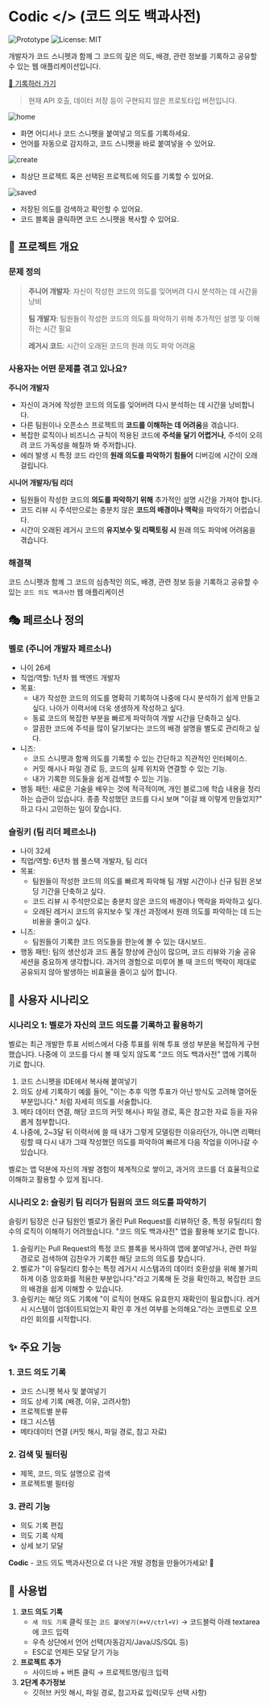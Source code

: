 # Codic </> (코드 의도 백과사전)

![Prototype](https://img.shields.io/badge/status-prototype-yellow)
![License: MIT](https://img.shields.io/badge/license-MIT-green.svg)

개발자가 코드 스니펫과 함께 그 코드의 깊은 의도, 배경, 관련 정보를 기록하고 공유할 수 있는 웹 애플리케이션입니다.

[🔗 기록하러 가기](https://yehyeokbang.github.io/Codic/)

> 현재 API 호출, 데이터 저장 등이 구현되지 않은 프로토타입 버전입니다.

![home](images/home.png)

- 화면 어디서나 코드 스니펫을 붙여넣고 의도를 기록하세요.
- 언어를 자동으로 감지하고, 코드 스니펫을 바로 붙여넣을 수 있어요.

![create](images/create.png)

- 최상단 프로젝트 혹은 선택된 프로젝트에 의도를 기록할 수 있어요.

![saved](images/saved.png)

- 저장된 의도를 검색하고 확인할 수 있어요.
- 코드 블록을 클릭하면 코드 스니펫을 복사할 수 있어요.

## 🎯 프로젝트 개요

### 문제 정의

> **주니어 개발자**: 자신이 작성한 코드의 의도를 잊어버려 다시 분석하는 데 시간을 낭비
>
> **팀 개발자**: 팀원들이 작성한 코드의 의도를 파악하기 위해 추가적인 설명 및 이해하는 시간 필요
>
> **레거시 코드**: 시간이 오래된 코드의 원래 의도 파악 어려움

### 사용자는 어떤 문제를 겪고 있나요?

**주니어 개발자**

- 자신이 과거에 작성한 코드의 의도를 잊어버려 다시 분석하는 데 시간을 낭비합니다.
- 다른 팀원이나 오픈소스 프로젝트의 **코드를 이해하는 데 어려움**을 겪습니다.
- 복잡한 로직이나 비즈니스 규칙이 적용된 코드에 **주석을 달기 어렵거나**, 주석이 오히려 코드 가독성을 해칠까 봐 주저합니다.
- 에러 발생 시 특정 코드 라인의 **원래 의도를 파악하기 힘들어** 디버깅에 시간이 오래 걸립니다.

**시니어 개발자/팀 리더**

- 팀원들이 작성한 코드의 **의도를 파악하기 위해** 추가적인 설명 시간을 가져야 합니다.
- 코드 리뷰 시 주석만으로는 충분치 않은 **코드의 배경이나 맥락**을 파악하기 어렵습니다.
- 시간이 오래된 레거시 코드의 **유지보수 및 리팩토링 시** 원래 의도 파악에 어려움을 겪습니다.

### 해결책

코드 스니펫과 함께 그 코드의 심층적인 의도, 배경, 관련 정보 등을 기록하고 공유할 수 있는 `코드 의도 백과사전` 웹 애플리케이션

## 🎭 페르소나 정의

### 벨로 (주니어 개발자 페르소나)

- 나이 26세
- 직업/역할: 1년차 웹 백엔드 개발자
- 목표:
  - 내가 작성한 코드의 의도를 명확히 기록하여 나중에 다시 분석하기 쉽게 만들고 싶다. 나아가 이력서에 더욱 생생하게 작성하고 싶다.
  - 동료 코드의 복잡한 부분을 빠르게 파악하여 개발 시간을 단축하고 싶다.
  - 깔끔한 코드에 주석을 많이 달기보다는 코드의 배경 설명을 별도로 관리하고 싶다.
- 니즈:
  - 코드 스니펫과 함께 의도를 기록할 수 있는 간단하고 직관적인 인터페이스.
  - 커밋 해시나 파일 경로 등, 코드의 실제 위치와 연결할 수 있는 기능.
  - 내가 기록한 의도들을 쉽게 검색할 수 있는 기능.
- 행동 패턴: 새로운 기술을 배우는 것에 적극적이며, 개인 블로그에 학습 내용을 정리하는 습관이 있습니다. 종종 작성했던 코드를 다시 보며 "이걸 왜 이렇게 만들었지?" 하고 다시 고민하는 일이 잦습니다.

### 슬링키 (팀 리더 페르소나)

- 나이 32세
- 직업/역할: 6년차 웹 풀스택 개발자, 팀 리더
- 목표:
  - 팀원들이 작성한 코드의 의도를 빠르게 파악해 팀 개발 시간이나 신규 팀원 온보딩 기간을 단축하고 싶다.
  - 코드 리뷰 시 주석만으로는 충분치 않은 코드의 배경이나 맥락을 파악하고 싶다.
  - 오래된 레거시 코드의 유지보수 및 개선 과정에서 원래 의도를 파악하는 데 드는 비용을 줄이고 싶다.
- 니즈:
  - 팀원들이 기록한 코드 의도들을 한눈에 볼 수 있는 대시보드.
- 행동 패턴: 팀의 생산성과 코드 품질 향상에 관심이 많으며, 코드 리뷰와 기술 공유 세션을 중요하게 생각합니다. 과거의 경험으로 미루어 볼 때 코드의 맥락이 제대로 공유되지 않아 발생하는 비효율을 줄이고 싶어 합니다.

## 🎥 사용자 시나리오

### 시나리오 1: 벨로가 자신의 코드 의도를 기록하고 활용하기

벨로는 최근 개발한 투표 서비스에서 다중 투표를 위해 투표 생성 부분을 복잡하게 구현했습니다. 나중에 이 코드를 다시 볼 때 잊지 않도록 “코드 의도 백과사전” 앱에 기록하기로 합니다.

1. 코드 스니펫을 IDE에서 복사해 붙여넣기
2. 의도 상세 기록하기 예를 들어, "이는 추후 익명 투표가 아닌 방식도 고려해 열어둔 부분입니다." 처럼 자세히 의도를 서술합니다.
3. 메타 데이터 연결, 해당 코드의 커밋 해시나 파일 경로, 혹은 참고한 자료 등을 자유롭게 첨부합니다.
4. 나중에, 2~3달 뒤 이력서에 쓸 때 내가 그렇게 모델링한 이유라던가, 아니면 리팩터링할 때 다시 내가 그때 작성했던 의도를 파악하여 빠르게 다음 작업을 이어나갈 수 있습니다.

벨로는 앱 덕분에 자신의 개발 경험이 체계적으로 쌓이고, 과거의 코드를 더 효율적으로 이해하고 활용할 수 있게 됩니다.

### 시나리오 2: 슬링키 팀 리더가 팀원의 코드 의도를 파악하기

슬링키 팀장은 신규 팀원인 벨로가 올린 Pull Request를 리뷰하던 중, 특정 유틸리티 함수의 로직이 이해하기 어려웠습니다. "코드 의도 백과사전" 앱을 활용해 보기로 합니다.

1. 슬링키는 Pull Request의 특정 코드 블록을 복사하여 앱에 붙여넣거나, 관련 파일 경로로 검색하여 김찬우가 기록한 해당 코드의 의도를 찾습니다.
2. 벨로가 "이 유틸리티 함수는 특정 레거시 시스템과의 데이터 호환성을 위해 불가피하게 이중 암호화를 적용한 부분입니다."라고 기록해 둔 것을 확인하고, 복잡한 코드의 배경을 쉽게 이해할 수 있습니다.
3. 슬링키는 해당 의도 기록에 "이 로직이 현재도 유효한지 재확인이 필요합니다. 레거시 시스템이 업데이트되었는지 확인 후 개선 여부를 논의해요."라는 코멘트로 오프라인 회의를 시작합니다.

## ✨ 주요 기능

### 1. 코드 의도 기록

- 코드 스니펫 복사 및 붙여넣기
- 의도 상세 기록 (배경, 이유, 고려사항)
- 프로젝트별 분류
- 태그 시스템
- 메타데이터 연결 (커밋 해시, 파일 경로, 참고 자료)

### 2. 검색 및 필터링

- 제목, 코드, 의도 설명으로 검색
- 프로젝트별 필터링

### 3. 관리 기능

- 의도 기록 편집
- 의도 기록 삭제
- 상세 보기 모달

**Codic** - 코드 의도 백과사전으로 더 나은 개발 경험을 만들어가세요! 🚀

## 🏁 사용법

1. **코드 의도 기록**
   - `새 의도 기록` 클릭 또는 `코드 붙여넣기(⌘+V/ctrl+V)` → 코드블럭 아래 textarea에 코드 입력
   - 우측 상단에서 언어 선택(자동감지/Java/JS/SQL 등)
   - ESC로 언제든 모달 닫기 가능
2. **프로젝트 추가**
   - 사이드바 + 버튼 클릭 → 프로젝트명/링크 입력
3. **2단계 추가정보**
   - 깃허브 커밋 해시, 파일 경로, 참고자료 입력(모두 선택 사항)
